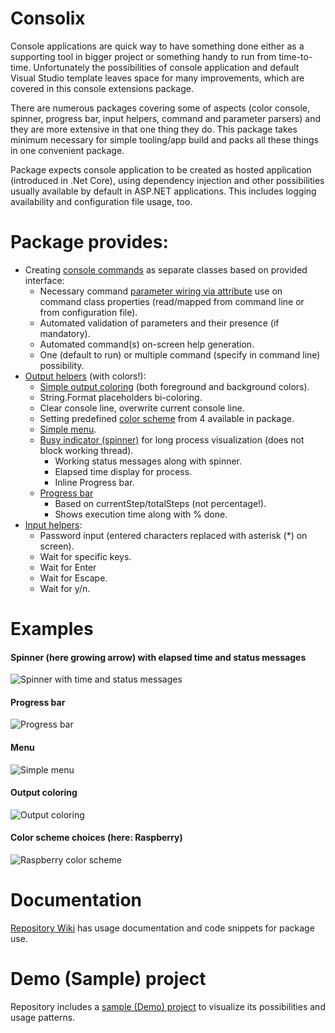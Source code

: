 # Consolix

Console applications are quick way to have something done either as a supporting tool in bigger project or something handy to run from time-to-time. Unfortunately the possibilities of console application and default Visual Studio template leaves space for many improvements, which are covered in this console extensions package.

There are numerous packages covering some of aspects (color console, spinner, progress bar, input helpers, command and parameter parsers) and they are more extensive in that one thing they do. This package takes minimum necessary for simple tooling/app build and packs all these things in one convenient package.

Package expects console application to be created as hosted application (introduced in .Net Core), using dependency injection and other possibilities usually available by default in ASP.NET applications. This includes logging availability and configuration file usage, too.

# Package provides:

* Creating [console commands](https://github.com/salixzs/Consolix/wiki/Commands) as separate classes based on provided interface:
  * Necessary command [parameter wiring via attribute](https://github.com/salixzs/Consolix/wiki/Parameters) use on command class properties (read/mapped from command line or from configuration file).
  * Automated validation of parameters and their presence (if mandatory).
  * Automated command(s) on-screen help generation.
  * One (default to run) or multiple command (specify in command line) possibility.
* [Output helpers](https://github.com/salixzs/Consolix/wiki/Output-helpers) (with colors!):
  * [Simple output coloring](https://github.com/salixzs/Consolix/wiki/Colored-output) (both foreground and background colors).
  * String.Format placeholders bi-coloring.
  * Clear console line, overwrite current console line.
  * Setting predefined [color scheme](https://github.com/salixzs/Consolix/wiki/Color-schemes) from 4 available in package.
  * [Simple menu](https://github.com/salixzs/Consolix/wiki/Input-helpers#menu).
  * [Busy indicator (spinner)](https://github.com/salixzs/Consolix/wiki/Spinner) for long process visualization (does not block working thread).
    * Working status messages along with spinner.
    * Elapsed time display for process.
    * Inline Progress bar.
  * [Progress bar](https://github.com/salixzs/Consolix/wiki/Progress-bar)
    * Based on currentStep/totalSteps (not percentage!).
    * Shows execution time along with % done.
* [Input helpers](https://github.com/salixzs/Consolix/wiki/Input-helpers):
  * Password input (entered characters replaced with asterisk (*) on screen).
  * Wait for specific keys.
  * Wait for Enter
  * Wait for Escape.
  * Wait for y/n.


# Examples

#### Spinner (here growing arrow) with elapsed time and status messages
![Spinner with time and status messages](https://raw.githubusercontent.com/wiki/salixzs/Consolix/spinner_time.gif)

#### Progress bar
![Progress bar](https://raw.githubusercontent.com/wiki/salixzs/Consolix/progress_bar.gif)

#### Menu
![Simple menu](https://raw.githubusercontent.com/wiki/salixzs/Consolix/menu.gif)

#### Output coloring
![Output coloring](https://raw.githubusercontent.com/wiki/salixzs/consolix/string_format.jpg)

#### Color scheme choices (here: Raspberry)
![Raspberry color scheme](https://raw.githubusercontent.com/wiki/salixzs/consolix/raspberry.jpg)


# Documentation

[Repository Wiki](https://github.com/salixzs/Consolix/wiki) has usage documentation and code snippets for package use.

# Demo (Sample) project

Repository includes a [sample (Demo) project](https://github.com/salixzs/Consolix/tree/main/Sample) to visualize its possibilities and usage patterns.